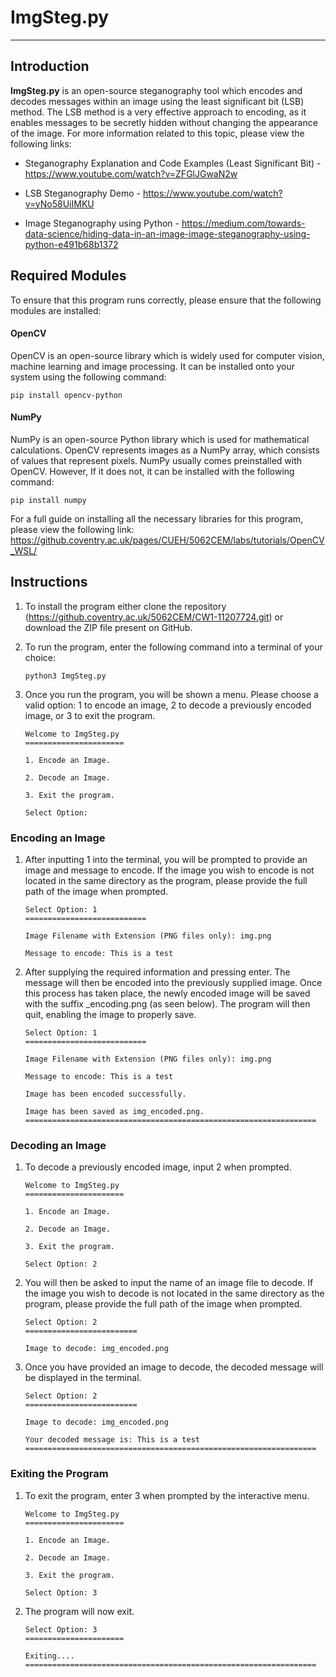 # ImgSteg.py

-----

## Introduction

**ImgSteg.py** is an open-source steganography tool which encodes and decodes messages within an image using the least significant bit (LSB) method. The LSB method is a very effective approach to encoding, as it enables messages to be secretly hidden without changing the appearance of the image. For more information related to this topic, please view the following links:

- Steganography Explanation and Code Examples (Least Significant Bit) - https://www.youtube.com/watch?v=ZFGlJGwaN2w

- LSB Steganography Demo - https://www.youtube.com/watch?v=yNo58UiIMKU

- Image Steganography using Python - https://medium.com/towards-data-science/hiding-data-in-an-image-image-steganography-using-python-e491b68b1372

## Required Modules

To ensure that this program runs correctly, please ensure that the following modules are installed:

#### OpenCV

OpenCV is an open-source library which is widely used for computer vision, machine learning and image processing. It can be installed onto your system using the following command:

```shell
pip install opencv-python
```


#### NumPy

NumPy is an open-source Python library which is used for mathematical calculations. OpenCV represents images as a NumPy array, which consists of values that represent pixels. NumPy usually comes preinstalled with OpenCV. However, If it does not, it can be installed with the following command:

```shell
pip install numpy
```

For a full guide on installing all the necessary libraries for this program, please view the following link: https://github.coventry.ac.uk/pages/CUEH/5062CEM/labs/tutorials/OpenCV_WSL/


## Instructions

1. To install the program either clone the repository (https://github.coventry.ac.uk/5062CEM/CW1-11207724.git) or download the ZIP file present on GitHub. 


2. To run the program, enter the following command into a terminal of your choice:

   ```Shell
   python3 ImgSteg.py
   ```


3. Once you run the program, you will be shown a menu. Please choose a valid option: 1 to encode an image, 2 to decode a previously encoded image, or 3 to exit the program. 

   ```
   Welcome to ImgSteg.py
   ======================
   
   1. Encode an Image.
   
   2. Decode an Image.
   
   3. Exit the program.
   
   Select Option:
   ```

### Encoding an Image
   
1. After inputting 1 into the terminal, you will be prompted to provide an image and message to encode. If the image you wish to encode is not located in the same directory as the program, please provide the full path of the image when prompted.  

   ```
   Select Option: 1
   ===========================
   
   Image Filename with Extension (PNG files only): img.png
   
   Message to encode: This is a test
   ```

2. After supplying the required information and pressing enter. The message will then be encoded into the previously supplied image. Once this process has taken place, the newly encoded image will be saved with the suffix _encoding.png (as seen below). The program will then quit, enabling the image to properly save. 

   ```
   Select Option: 1
   ===========================
   
   Image Filename with Extension (PNG files only): img.png
   
   Message to encode: This is a test
   
   Image has been encoded successfully.
   
   Image has been saved as img_encoded.png.
   =================================================================
   ```

### Decoding an Image

1. To decode a previously encoded image, input 2 when prompted.

   ```
   Welcome to ImgSteg.py
   ======================

   1. Encode an Image.

   2. Decode an Image.

   3. Exit the program.

   Select Option: 2
   ```

2. You will then be asked to input the name of an image file to decode. If the image you wish to decode is not located in the same directory as the program, please provide the full path of the image when prompted.

   ```
   Select Option: 2
   =========================
   
   Image to decode: img_encoded.png
   ```
   
3. Once you have provided an image to decode, the decoded message will be displayed in the terminal. 
   
   ```
   Select Option: 2
   =========================
   
   Image to decode: img_encoded.png
   
   Your decoded message is: This is a test
   =================================================================
   ```

### Exiting the Program

1. To exit the program, enter 3 when prompted by the interactive menu.

   ```
   Welcome to ImgSteg.py
   ======================
   
   1. Encode an Image.
               
   2. Decode an Image.
               
   3. Exit the program.
               
   Select Option: 3
   ```

2. The program will now exit.

   ```
   Select Option: 3
   ======================
   
   Exiting....
   =================================================================
   ```











